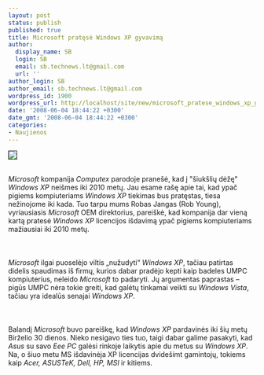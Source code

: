 ```yaml
---
layout: post
status: publish
published: true
title: Microsoft pratęsė Windows XP gyvavimą
author:
  display_name: SB
  login: SB
  email: sb.technews.lt@gmail.com
  url: ''
author_login: SB
author_email: sb.technews.lt@gmail.com
wordpress_id: 1900
wordpress_url: http://localhost/site/new/microsoft_pratese_windows_xp_gyvavima/
date: '2008-06-04 18:44:22 +0300'
date_gmt: '2008-06-04 18:44:22 +0300'
categories:
- Naujienos
---
```

<div class="imgright"><img src="http://tbn0.google.com/images?q=tbn:1Fat0IrR4mUQMM:http://hardwarelogic.com/articles/guides/sxp/windows_xp_logo.jpg" border="1"></div>
<p><br><i>Microsoft</i> kompanija <i>Computex</i> parodoje pranešė, kad į &quot;šiukšlių dėžę&quot; <i>Windows XP</i> neišmes iki 2010 metų. Jau esame rašę apie tai, kad ypač pigiems kompiuteriams <i>Windows XP</i> tiekimas bus pratęstas, tiesa nežinojome iki kada. Tuo tarpu mums Robas Jangas (Rob Young), vyriausiasis <i>Microsoft</i> OEM direktorius, pareiškė, kad kompanija dar vieną kartą pratesė <i>Windows XP</i> licencijos išdavimą ypač pigiems kompiuteriams mažiausiai iki 2010 metų.<br />
<br><br />
<br><i>Microsoft</i> ilgai puoselėjo viltis „nužudyti“ <i>Windows XP</i>, tačiau patirtas didelis spaudimas iš firmų, kurios dabar pradėjo kepti kaip badeles UMPC kompiuterius, neleido <i>Microsoft</i> to padaryti. Jų argumentas paprastas – pigūs UMPC nėra tokie greiti, kad galėtų tinkamai veikti su <i>Windows Vista</i>, tačiau yra idealūs senajai <i>Windows XP</i>.<br />
<br><br />
<br>Balandį <i>Microsoft</i> buvo pareiškę, kad <i>Windows XP</i> pardavinės iki šių metų Birželio 30 dienos. Nieko nesigavo ties tuo, taigi dabar galime pasakyti, kad <i>Asus</i> su savo <i>Eee PC</i> galėsi rinkoje laikytis apie du metus su <i>Windows XP</i>. Na, o šiuo metu MS išdavinėja XP licencijas dvidešimt gamintojų, tokiems kaip <i>Acer, ASUSTeK, Dell, HP, MSI</i> ir kitiems.<br />
<br></p>
